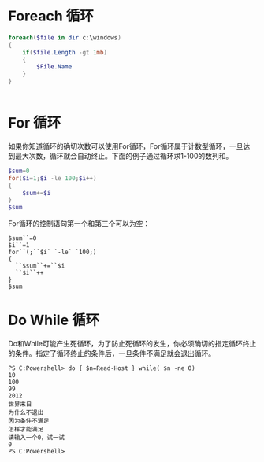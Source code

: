 #  Foreach 循环

```powershell
foreach($file in dir c:\windows)
{
    if($file.Length -gt 1mb)
    {
        $File.Name
    }
}
 
```

# For 循环

如果你知道循环的确切次数可以使用For循环，For循环属于计数型循环，一旦达到最大次数，循环就会自动终止。下面的例子通过循环求1-100的数列和。

```powershell
$sum=0
for($i=1;$i -le 100;$i++)
{
    $sum+=$i
}
$sum
```



For循环的控制语句第一个和第三个可以为空：

```
$sum``=0
$i``=1
for``(;``$i` `-le` `100;)
{
  ``$sum``+=``$i
  ``$i``++
}
$sum
```

# Do While 循环

Do和While可能产生死循环，为了防止死循环的发生，你必须确切的指定循环终止的条件。指定了循环终止的条件后，一旦条件不满足就会退出循环。

```powershel
PS C:Powershell> do { $n=Read-Host } while( $n -ne 0)
10
100
99
2012
世界末日
为什么不退出
因为条件不满足
怎样才能满足
请输入一个0，试一试
0
PS C:Powershell>
```

